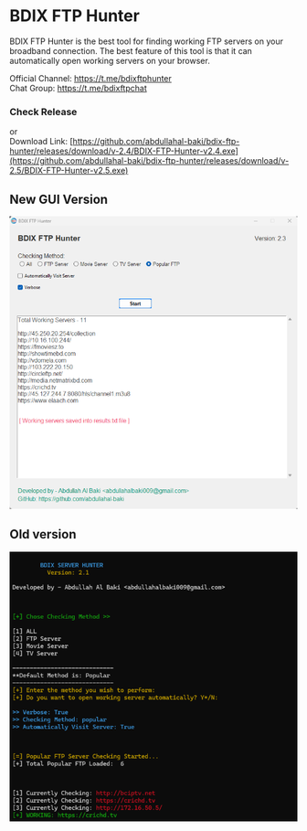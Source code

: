 # BDIX FTP Hunter

BDIX FTP Hunter is the best tool for finding working FTP servers on your broadband connection. The best feature of this tool is that it can automatically open working servers on your browser.

Official Channel: https://t.me/bdixftphunter <br>
Chat Group: https://t.me/bdixftpchat

### Check Release 
or<br>
Download Link: [https://github.com/abdullahal-baki/bdix-ftp-hunter/releases/download/v-2.4/BDIX-FTP-Hunter-v2.4.exe](https://github.com/abdullahal-baki/bdix-ftp-hunter/releases/download/v-2.5/BDIX-FTP-Hunter-v2.5.exe)


## New GUI Version
![](sample2.png)

## Old version
![sample](sample.png)
